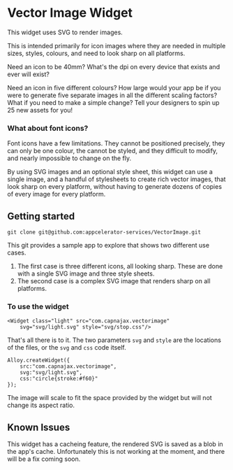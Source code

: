 # Vector Image Widget

This widget uses SVG to render images.

This is intended primarily for icon images where they are needed in multiple sizes, styles, colours, and need to look sharp on all platforms.

Need an icon to be 40mm? What's the dpi on every device that exists and ever will exist?

Need an icon in five different colours? How large would your app be if you were to generate five separate images in all the different scaling factors? What if you need to make a simple change? Tell your designers to spin up 25 new assets for you!

### What about font icons?

Font icons have a few limitations. They cannot be positioned precisely, they can only be one colour, the cannot be styled, and they difficult to modify, and nearly impossible to change on the fly.

By using SVG images and an optional style sheet, this widget can use a single image, and a handful of stylesheets to create rich vector images, that look sharp on every platform, without having to generate dozens of copies of every image for every platform.

## Getting started

	git clone git@github.com:appcelerator-services/VectorImage.git

This git provides a sample app to explore that shows two different use cases. 

1. The first case is three different icons, all looking sharp. These are done with a single SVG image and three style sheets.
2. The second case is a complex SVG image that renders sharp on all platforms.

### To use the widget

	<Widget class="light" src="com.capnajax.vectorimage" 
		svg="svg/light.svg" style="svg/stop.css"/>

That's all there is to it. The two parameters `svg` and `style` are the locations of the files, or the `svg` and `css` code itself.

	Alloy.createWidget({
		src:"com.capnajax.vectorimage",
		svg:"svg/light.svg",
		css:"circle{stroke:#f60}"
	});

The image will scale to fit the space provided by the widget but will not change its aspect ratio.

## Known Issues

This widget has a cacheing feature, the rendered SVG is saved as a blob in the app's cache. Unfortunately this is not working at the moment, and there will be a fix coming soon.

